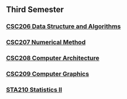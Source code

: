 ## Third Semester

### [CSC206 Data Structure and Algorithms](https://github.com/WilcyWilson/CSIT-All)

### [CSC207 Numerical Method](https://github.com/WilcyWilson/CSIT-All)

### [CSC208 Computer Architecture](https://github.com/WilcyWilson/CSIT-All)

### [CSC209 Computer Graphics](https://github.com/WilcyWilson/CSIT-All)

### [STA210 Statistics II](https://github.com/WilcyWilson/CSIT-All)


